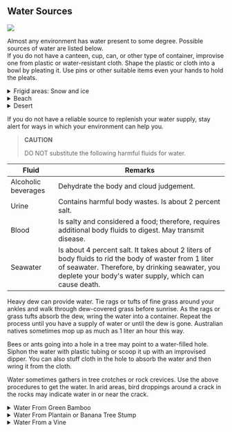 ## Water Sources

![](file:///android_asset/images/water_sources.png)

Almost any environment has water present to some degree. Possible sources of water are listed below.  
If you do not have a canteen, cup, can, or other type of container, improvise one from plastic or water-resistant cloth. Shape the plastic or cloth into a bowl by pleating it. Use pins or other suitable items even your hands to hold the pleats.
 <details>
      <summary>Frigid areas: Snow and ice</summary>
      Do not eat without melting! Eating snow or ice can reduce body temperature and lead to more dehydration. Snow or ice are no purer than the water from which they come. Sea ice that is gray in color or opaque is salty. Do not use it without desalting it. Sea ice that is crystalline with a bluish cast has little salt in it.
</details>

<details>
      <summary>Beach</summary>
      <ul>
          <li>Ground Dig hole deep enough to allow water to seep in; obtain rocks, build fire, and heat rocks; drop hot rocks in water; hold cloth over hole to absorb steam; wring water from cloth. Alternate method if a container or bark pot is available: Fill container or pot with seawater; build fire and boil water to produce steam; hold a cloth over the container to absorb steam; wring water from the cloth. </li>
          <br>
          <li>Fresh Means of obtaining and/or making potable: Dig behind the first group of sand dunes. This will allow the collection of freshwater.</li>
      </ul>
</details>

<details>
      <summary>Desert</summary>
      <ul>
          <li>In valleys and low areas.</li>
          <li>At foot of concave banks of dry rivers.</li>
          <li>At foot of cliffs or rock outcrops.</li>
          <li>At first depression behind first sand dune of dry lakes.</li>
          <li>Wherever you find damp sand surface sand.</li>
          <li>Wherever you find green vegetation - Dig holes deep enough to allow water to seep in. In a sand dune belt, any available water will be found beneath the original valley floow at the edge of dunes.</li>
      </ul>
</details>

If you do not have a reliable source to replenish your water supply, stay alert for ways in which your environment can help you.

> **CAUTION**
> 
> DO NOT substitute the following harmful fluids for water.

| Fluid | Remarks  |
| ----- | -------- |
Alcoholic beverages | Dehydrate the body and cloud judgement.
Urine | Contains harmful body wastes. Is about 2 percent salt.
Blood | Is salty and considered a food; therefore, requires additional body fluids to digest. May transmit disease.
Seawater | Is about 4 percent salt. It takes about 2 liters of body fluids to rid the body of waster from 1 liter of seawater. Therefore, by drinking seawater, you deplete your body's water supply, which can cause death.

Heavy dew can provide water. Tie rags or tufts of fine grass around your ankles and walk through dew-covered grass before sunrise. As the rags or grass tufts absorb the dew, wring the water into a container. Repeat the process until you have a supply of water or until the dew is gone. Australian natives sometimes mop up as much as 1 liter an hour this way.

Bees or ants going into a hole in a tree may point to a water-filled hole. Siphon the water with plastic tubing or scoop it up with an improvised dipper. You can also stuff cloth in the hole to absorb the water and then wring it from the cloth.

Water sometimes gathers in tree crotches or rock crevices. Use the above procedures to get the water. In arid areas, bird droppings around a crack in the rocks may indicate water in or near the crack.

 <details>
      <summary>Water From Green Bamboo</summary>
      Green bamboo thickets are an excellent source of fresh water. Water from green bamboo is clear and odorless. To get the water, bend a green bamboo stalk, tie it down, and cut off the top. The water will drip freely during the night. Old, cracked bamboo may also contain water.
      <img src="file:///android_asset/images/fig06-03.png" />
</details>

 <details>
      <summary>Water From Plantain or Banana Tree Stump</summary>
      <b>CAUTION</b>
      <p><b>Purify the water before drinking it.</b></p>
      Wherever you find banana trees, plantain trees, or sugarcane, you can get water. Cut down the tree, leaving about a 30-centimeter (12-inch) stump, and scoop out the center of the stump so that the hollow is bowl-shaped. Water from the roots will immediately start to fill the hollow. The first three fillings of water will be bitter, but succeeding fillings will be palatable. The stump will supply water for up to 4 days. Be sure to cover it to keep out insects.
      <img src="file:///android_asset/images/fig06-04.png" />
</details>

 <details>
      <summary>Water From a Vine</summary>
      <b>CAUTION</b>
      <p><b>Ensure that the vine is not poisonous.</b></p>
      Some tropical vines can give you water. Cut a notch in the vine as high as you can reach, then cut the vine off close to the ground. Catch the dropping liquid in a container or in your mouth.
      <img src="file:///android_asset/images/fig06-05.png" />
</details>
